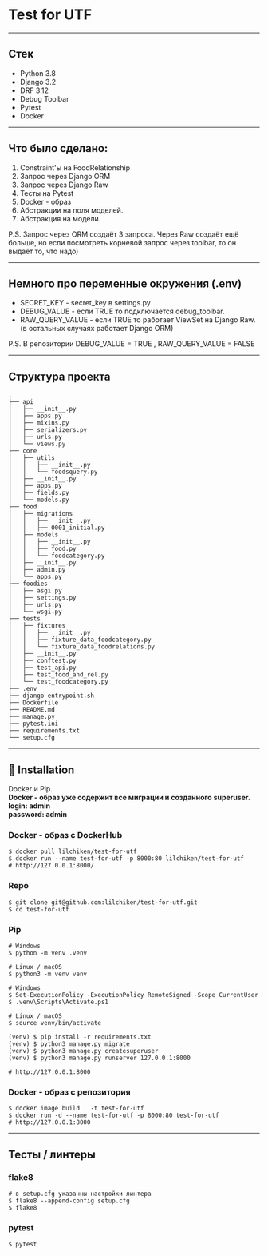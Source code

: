 # Test for UTF

----

## Стек

- Python 3.8
- Django 3.2
- DRF 3.12
- Debug Toolbar
- Pytest
- Docker

----

## Что было сделано:

1. Constraint'ы на FoodRelationship
2. Запрос через Django ORM
3. Запрос через Django Raw
4. Тесты на Pytest
5. Docker - образ
6. Абстракции на поля моделей.
7. Абстракция на модели.

P.S. Запрос через ORM создаёт 3 запроса. Через Raw создаёт ещё больше, но если посмотреть корневой запрос через toolbar, то он выдаёт то, что надо)

----

## Немного про переменные окружения (.env)

 - SECRET_KEY - secret_key в settings.py
 - DEBUG_VALUE - если TRUE то подключается debug_toolbar.
 - RAW_QUERY_VALUE - если TRUE то работает ViewSet на Django Raw. (в остальных случаях работает Django ORM)

P.S. В репозитории DEBUG_VALUE = TRUE , RAW_QUERY_VALUE = FALSE

----

## Структура проекта
```
.
├── api
│   ├── __init__.py
│   ├── apps.py
│   ├── mixins.py
│   ├── serializers.py
│   ├── urls.py
│   └── views.py
├── core
│   ├── utils
│   │   ├── __init__.py
│   │   └── foodsquery.py
│   ├── __init__.py
│   ├── apps.py
│   ├── fields.py
│   └── models.py
├── food
│   ├── migrations
│   │   ├── __init__.py
│   │   ├── 0001_initial.py
│   ├── models
│   │   ├── __init__.py
│   │   ├── food.py
│   │   └── foodcategory.py
│   ├── __init__.py
│   ├── admin.py
│   └── apps.py
├── foodies
│   ├── asgi.py
│   ├── settings.py
│   ├── urls.py
│   └── wsgi.py
├── tests
│   ├── fixtures
│   │   ├── __init__.py
│   │   ├── fixture_data_foodcategory.py
│   │   └── fixture_data_foodrelations.py
│   ├── __init__.py
│   ├── conftest.py
│   ├── test_api.py
│   ├── test_food_and_rel.py
│   └── test_foodcategory.py
├── .env
├── django-entrypoint.sh
├── Dockerfile
├── README.md
├── manage.py
├── pytest.ini
├── requirements.txt
└── setup.cfg
```

----

## 📖 Installation
Docker и Pip.  
**Docker - образ уже содержит все миграции и созданного superuser.**  
**login: admin**  
**password: admin**

### Docker - образ с DockerHub

```
$ docker pull lilchiken/test-for-utf
$ docker run --name test-for-utf -p 8000:80 lilchiken/test-for-utf
# http://127.0.0.1:8000/
```

### Repo

```
$ git clone git@github.com:lilchiken/test-for-utf.git
$ cd test-for-utf
```

### Pip

```
# Windows
$ python -m venv .venv

# Linux / macOS
$ python3 -m venv venv

# Windows
$ Set-ExecutionPolicy -ExecutionPolicy RemoteSigned -Scope CurrentUser
$ .venv\Scripts\Activate.ps1

# Linux / macOS
$ source venv/bin/activate

(venv) $ pip install -r requirements.txt
(venv) $ python3 manage.py migrate
(venv) $ python3 manage.py createsuperuser
(venv) $ python3 manage.py runserver 127.0.0.1:8000

# http://127.0.0.1:8000
```


### Docker - образ с репозитория

```
$ docker image build . -t test-for-utf
$ docker run -d --name test-for-utf -p 8000:80 test-for-utf
# http://127.0.0.1:8000
```

----

## Тесты / линтеры

### flake8
```
# в setup.cfg указанны настройки линтера
$ flake8 --append-config setup.cfg
$ flake8
```

### pytest
```
$ pytest
```
